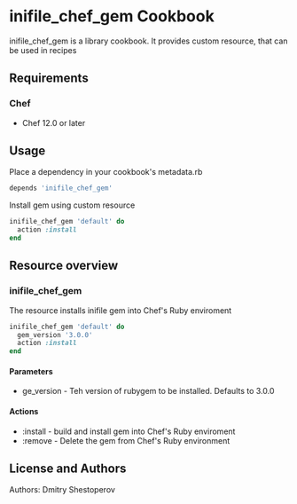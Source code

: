 # inifile_chef_gem Cookbook

inifile_chef_gem is a library cookbook. It provides custom resource, that can be used in recipes
## Requirements

### Chef

- Chef 12.0 or later

## Usage

Place a dependency in your cookbook's metadata.rb
```ruby
depends 'inifile_chef_gem'
```
Install gem using custom resource
```ruby
inifile_chef_gem 'default' do
  action :install
end
```
## Resource overview

### inifile_chef_gem

The resource installs inifile gem into Chef's Ruby enviroment

```ruby
inifile_chef_gem 'default' do
  gem_version '3.0.0'
  action :install
end
```

#### Parameters
- ge_version - Teh version of rubygem to be installed. Defaults to 3.0.0

#### Actions
- :install - build and install gem into Chef's Ruby enviroment
- :remove - Delete the gem from Chef's Ruby environment


## License and Authors

Authors: Dmitry Shestoperov


